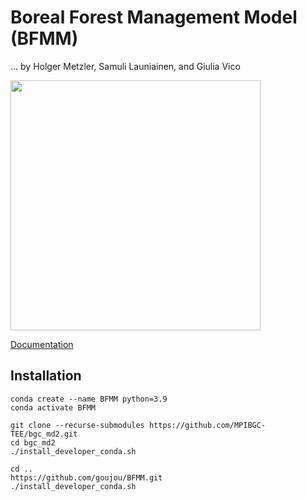 # Boreal Forest Management Model (BFMM)
  … by Holger Metzler, Samuli Launiainen, and Giulia Vico

<img src="https://github.com/goujou/BFMM/blob/main/docs/source/_static/total_model_v2.png" width=400>

[Documentation](https://goujou.github.io/BFMM/)


## Installation

```
conda create --name BFMM python=3.9
conda activate BFMM

git clone --recurse-submodules https://github.com/MPIBGC-TEE/bgc_md2.git
cd bgc_md2
./install_developer_conda.sh

cd ..
https://github.com/goujou/BFMM.git
./install_developer_conda.sh
```
 

